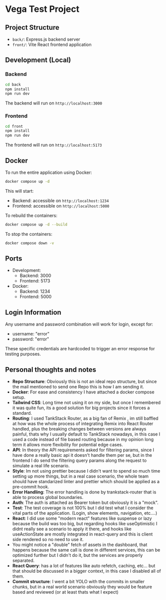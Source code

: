 # Vega Test Project

## Project Structure
- `back/`: Express.js backend server
- `front/`: Vite React frontend application

## Development (Local)

### Backend
```bash
cd back
npm install
npm run dev
```
The backend will run on `http://localhost:3000`

### Frontend
```bash
cd front
npm install
npm run dev
```
The frontend will run on `http://localhost:5173`

## Docker

To run the entire application using Docker:

```bash
docker compose up -d
```

This will start:
- Backend: accessible on `http://localhost:1234`
- Frontend: accessible on `http://localhost:5000`

To rebuild the containers:
```bash
docker compose up -d --build
```

To stop the containers:
```bash
docker compose down -v
```

## Ports
- Development:
  - Backend: 3000
  - Frontend: 5173
- Docker:
  - Backend: 1234
  - Frontend: 5000

## Login Information
Any username and password combination will work for login, except for:
- username: "error"
- password: "error"

These specific credentials are hardcoded to trigger an error response for testing purposes. 

## Personal thoughts and notes
- **Repo Structure**: Obviously this is not an ideal repo structure, but since the mail mentioned to send one Repo this is how I am sending it.
- **Docker**: For ease and consistency I have attached a docker compose setup.
- **Tailwind CSS**: Long time not using it on my side, but once I remembered it was quite fun, its a good solution for big projects since it forces a standard.
- **Routing**: I used TankStack Router, as a big fan of Remix , im still baffled at how was the whole process of integrating Remix into React Router handled, plus the breaking changes between versions are always painful, thats why I usually default to TankStack nowadays, in this case I used a code instead of file based routing because in my opinion long term it allows more flexibility for potential edge cases.
- **API**: In theory the API requirements asked for filtering params, since I have done a really basic api it doesn't handle them per se, but in the frontend I do send the filtering query params along the request to simulate a real life scenario.
- **Style**: Im not using prettier because I didn't want to spend so much time setting up more things, but in a real case scenario, the whole team should have standarized linter and prettier which should be applied as a pre-commit hook. 
- **Error Handling**: The error handling is done by trankstack-router that is able to process global boundaries.
- **Auth**: The auth is attached as Bearer token but obviously it is a "mock".
- **Test**: The test coverage is not 100% but I did test what I consider the vital parts of the application. (Login, show elements, navigation, etc....)
- **React**: I did use some "modern react" features like suspense or lazy because the build was too big, but regarding hooks like useOptimistic I didnt really see a scenario to apply it there, and hooks like useActionState are mostly integrated in react-query and this is client side rendered so no need to use it.
- You might notice a "double" fetch of assets in the dashboard, that happens because the same call is done in different services, this can be optimized further but I didn't do it, but the services are properly separated.
- **React Query**: has a lot of features like auto refetch, caching, etc... but that should be discussed in a bigger context, in this case I disabled all of them.
- **Commit structure**: I went a bit YOLO with the commits in smaller chunks, but in a real world scenario obviously they would be feature based and reviewed (or at least thats what I expect)
